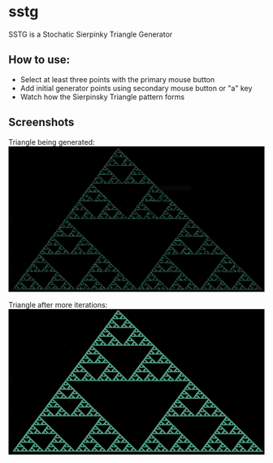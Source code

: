 # sstg
SSTG is a Stochatic Sierpinky Triangle Generator

## How to use:
* Select at least three points with the primary mouse button
* Add initial generator points using secondary mouse button or "a" key
* Watch how the Sierpinsky Triangle pattern forms

## Screenshots

Triangle being generated:
![Incomplete Sierpinsky Triangle](doc/incomplete_triangle.PNG)

Triangle after more iterations:
![Complete Sierpinsky Triangle](doc/complete_triangle.PNG)

